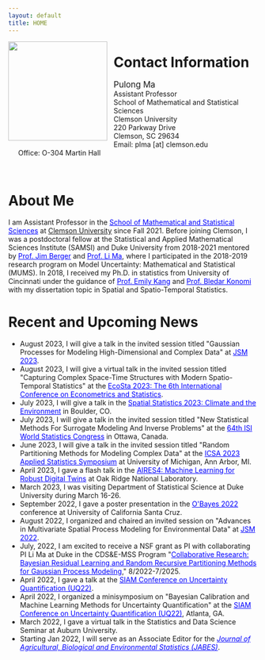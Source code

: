 ```yaml
---
layout: default
title: HOME
---
```



<img align="left" style="width: 200px; padding-right: 10px;" src="./bio-photo.jpg">  


Contact Information
====== 
<p style="text-align: left; padding-left: 20px;" >
<span style="font-size:larger;">Pulong Ma</span> <br/>
Assistant Professor <br/>
School of Mathematical and Statistical Sciences  <br/>
Clemson University <br/>
220 Parkway Drive <br/>
Clemson, SC 29634 <br/>
Email: plma [at] clemson.edu <br/>
Office: O-304 Martin Hall <br/>
</p>
<br clear="left"/>



About Me
======
<p style="text-align: justify; line-height: 1.2em;"> 
 
I am Assistant Professor in the <a href="https://www.clemson.edu/science/departments/math-stat/index.html" target="blank" style="color:blue;">School of Mathematical and Statistical Sciences</a> at <a href="https://www.clemson.edu" target="blank" syle="color:blue;">Clemson University</a> since Fall 2021. Before joining Clemson, I was a postdoctoral fellow at the Statistical and Applied Mathematical Sciences Institute (SAMSI) and Duke University from 2018-2021 mentored by <a href="http://www2.stat.duke.edu/~berger/" target="blank" style="color:blue;">Prof. Jim Berger</a> and <a href="http://www2.stat.duke.edu/~lm186/index.html" target="blank" style="color:blue;">Prof. Li Ma</a>, where I participated in the 2018-2019 research program on Model Uncertainty: Mathematical and Statistical (MUMS).  In 2018, I received my Ph.D. in statistics from University of Cincinnati under the guidance of <a href="https://emilystat.wixsite.com/gdads/" target="blank" style="color:blue;">Prof. Emily Kang</a> and <a href="https://scholar.google.com/citations?user=lqnGbNkAAAAJ&hl=en" target="blank" style="color:blue;">Prof. Bledar Konomi</a> with my dissertation topic in Spatial and Spatio-Temporal Statistics. 
</p>



Recent and Upcoming News 
======

<p align="left" style="text-align: justify; line-height: .2em;">
 
<ul>
 
 <li> August 2023, I will give a talk in the invited session titled "Gaussian Processes for Modeling High-Dimensional and Complex Data" at <a href="https://ww2.amstat.org/meetings/jsm/2023/program.cfm" target="blank" style="color:blue;">JSM 2023</a>.
 </li>
 
 <li> August 2023, I will give a virtual talk in the invited session titled "Capturing Complex Space-Time Structures with Modern Spatio-Temporal Statistics" at the <a href="http://www.cmstatistics.org/EcoSta2023/organized.php" target="blank" style="color:blue;">EcoSta 2023: The 6th International Conference on Econometrics and Statistics</a>.
 </li> 
 
 <li> July 2023, I will give a talk in the <a href="https://www.elsevier.com/events/conferences/spatial-statistics" target="blank" style="color:blue;">Spatial Statistics 2023: Climate and the Environment</a> in Boulder, CO.
</li>
  
 <li> July 2023, I will give a talk in the invited session titled "New Statistical Methods For Surrogate Modeling And Inverse Problems" at the <a href="https://www.isi2023.org/conferences/ottawa-2023/" target="blank" style="color:blue;">64th ISI World Statistics Congress</a> in Ottawa, Canada.
 </li> 
 
 <li> June 2023, I will give a talk in the invited session titled "Random Partitioning Methods for Modeling Complex Data" at the  <a href="https://symposium2023.icsa.org" target="blank" style="color:blue;">ICSA 2023 Applied Statistics Symposium</a> at University of Michigan, Ann Arbor, MI. 
 </li>
 
 <li> April 2023, I gave a flash talk in the <a href="https://aires.ornl.gov" target="black" style="color:blue;">AIRES4: Machine Learning for Robust Digital Twins</a> at Oak Ridge National Laboratory. 
 </li>
 
 <li> March 2023, I was visiting Department of Statistical Science at Duke University during March 16-26. 
 </li> 
 
 <li> September 2022, I gave a poster presentation in the <a href="https://obayes.soe.ucsc.edu/index.html" target="blank" style="color:blue;">O'Bayes 2022</a> conference at University of California Santa Cruz.
 </li>
 
 <li> August 2022, I organized and chaired an invited session on "Advances in Multivariate Spatial Process Modeling for Environmental Data" at <a href="https://ww2.amstat.org/meetings/jsm/2022/index.cfm" target="blank" style="color:blue;">JSM 2022</a>.
 </li>
 
 <li> July, 2022, I am excited to receive a NSF grant as PI with collaborating PI Li Ma at Duke in the CDS&E-MSS Program "<a href="https://www.nsf.gov/awardsearch/showAward?AWD_ID=2152998&HistoricalAwards=false" target="blank" style="color:blue;">Collaborative Research: Bayesian Residual Learning and Random Recursive Partitioning Methods for Gaussian Process Modeling</a>," 8/2022-7/2025.
 </li>
 
 <li> April 2022, I gave a talk at the <a href="https://www.siam.org/conferences/cm/conference/uq22" target="blank" style="color:blue;" >SIAM Conference on Uncertainty Quantification (UQ22)</a>.
 </li>
 
 <li> April 2022, I organized a minisymposium on "Bayesian Calibration and Machine Learning Methods for Uncertainty Quantification" at the <a href="https://www.siam.org/conferences/cm/conference/uq22" target="blank" style="color:blue;" >SIAM Conference on Uncertainty Quantification (UQ22)</a>, Atlanta, GA. 
 </li>
 
 <li> March 2022, I gave a virtual talk in the Statistics and Data Science Seminar at Auburn University. </li>
 
 <li> Starting Jan 2022, I will serve as an Associate Editor for the <em><a href="https://www.springer.com/journal/13253" target="blank" style="color:blue;">Journal of Agricultural, Biological and Environmental Statistics (JABES)</a></em>. </li>

</ul>

</p>














